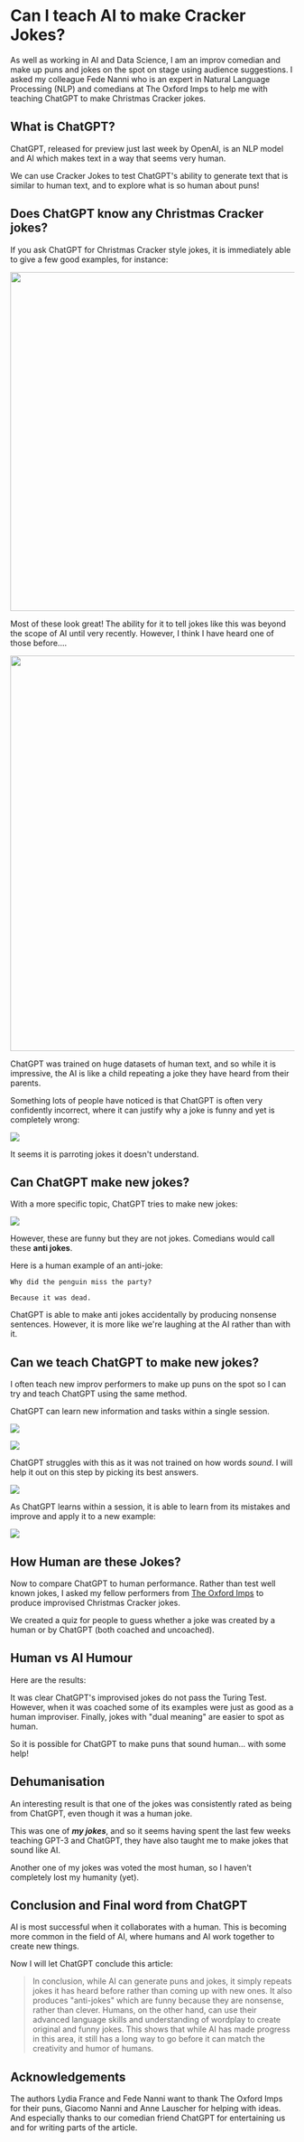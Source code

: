 # Can I teach AI to make Cracker Jokes?

As well as working in AI and Data Science, I am an improv comedian and make up puns and jokes on the spot on stage using audience suggestions. I asked my colleague Fede Nanni who is an expert in Natural Language Processing (NLP) and comedians at The Oxford Imps to help me with teaching ChatGPT to make Christmas Cracker jokes.

## What is ChatGPT?

ChatGPT, released for preview just last week by OpenAI, is an NLP model and AI which makes text in a way that seems very human.

We can use Cracker Jokes to test ChatGPT's ability to generate text that is similar to human text, and to explore what is so human about puns!

## Does ChatGPT know any Christmas Cracker jokes?

If you ask ChatGPT for Christmas Cracker style jokes, it is immediately able to give a few good examples, for instance:

<img src="https://raw.githubusercontent.com/LydiaFrance/ChristmasCrackerAI/main/svg/OriginalJokes.svg?sanitize=true"  width="600">

Most of these look great! The ability for it to tell jokes like this was beyond the scope of AI until very recently. However, I think I have heard one of those before....

<img src="https://raw.githubusercontent.com/LydiaFrance/ChristmasCrackerAI/main/svg/CrackerJokesFromChatGPT.svg?sanitize=true"  width="700">

ChatGPT was trained on huge datasets of human text, and so while it is impressive, the AI is like a child repeating a joke they have heard from their parents.

Something lots of people have noticed is that ChatGPT is often very confidently incorrect, where it can justify why a joke is funny and yet is completely wrong:

![](https://raw.githubusercontent.com/LydiaFrance/ChristmasCrackerAI/main/svg/FrostbiteExplain.svg?sanitize=true)

It seems it is parroting jokes it doesn't understand.

## Can ChatGPT make new jokes?

With a more specific topic, ChatGPT tries to make new jokes:

![](https://raw.githubusercontent.com/LydiaFrance/ChristmasCrackerAI/main/svg/ChristmasTreeJokes.svg?sanitize=true)

However, these are funny but they are not jokes. Comedians would call these **anti jokes**. 

Here is a human example of an anti-joke:

`Why did the penguin miss the party?`

`Because it was dead.`

ChatGPT is able to make anti jokes accidentally by producing nonsense sentences. However, it is more like we're laughing at the AI rather than with it.

## Can we teach ChatGPT to make new jokes?


I often teach new improv performers to make up puns on the spot so I can try and teach ChatGPT using the same method. 

ChatGPT can learn new information and tasks within a single session. 

![](https://raw.githubusercontent.com/LydiaFrance/ChristmasCrackerAI/main/svg/Learning01.svg?sanitize=true)

![](https://raw.githubusercontent.com/LydiaFrance/ChristmasCrackerAI/main/svg/Learning02.svg?sanitize=true)

ChatGPT struggles with this as it was not trained on how words *sound*. I will help it out on this step by picking its best answers. 

![](https://raw.githubusercontent.com/LydiaFrance/ChristmasCrackerAI/main/svg/Learning03.svg?sanitize=true)

As ChatGPT learns within a session, it is able to learn from its mistakes and improve and apply it to a new example:

![](https://raw.githubusercontent.com/LydiaFrance/ChristmasCrackerAI/main/svg/Learning04.svg?sanitize=true)


## How Human are these Jokes?

Now to compare ChatGPT to human performance. Rather than test well known jokes, I asked my fellow performers from [The Oxford Imps](theoxfordimps.com) to produce improvised Christmas Cracker jokes.

We created a quiz for people to guess whether a joke was created by a human or by ChatGPT (both coached and uncoached).

## Human vs AI Humour

Here are the results:



It was clear ChatGPT's improvised jokes do not pass the Turing Test. However, when it was coached some of its examples were just as good as a human improviser. Finally, jokes with "dual meaning" are easier to spot as human. 

So it is possible for ChatGPT to make puns that sound human... with some help!

## Dehumanisation

An interesting result is that one of the jokes was consistently rated as being from ChatGPT, even though it was a human joke.

This was one of ***my jokes***, and so it seems having spent the last few weeks teaching GPT-3 and ChatGPT, they have also taught me to make jokes that sound like AI.

Another one of my jokes was voted the most human, so I haven't completely lost my humanity (yet).

## Conclusion and Final word from ChatGPT

AI is most successful when it collaborates with a human. This is becoming more common in the field of AI, where humans and AI work together to create new things.

Now I will let ChatGPT conclude this article:


> In conclusion, while AI can generate puns and jokes, it simply repeats jokes it has heard before rather than coming up with new ones. It also produces "anti-jokes" which are funny because they are nonsense, rather than clever. Humans, on the other hand, can use their advanced language skills and understanding of wordplay to create original and funny jokes. This shows that while AI has made progress in this area, it still has a long way to go before it can match the creativity and humor of humans.

## Acknowledgements

The authors Lydia France and Fede Nanni want to thank The Oxford Imps for their puns, Giacomo Nanni and Anne Lauscher for helping with ideas. And especially thanks to our comedian friend ChatGPT for entertaining us and for writing parts of the article. 
